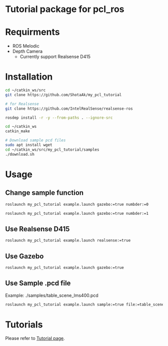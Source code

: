 # Tutorial package for pcl_ros

# Requirments

- ROS Melodic
- Depth Camera
    - Currently support Realsense D415

# Installation

```bash
cd ~/catkin_ws/src
git clone https://github.com/ShotaAk/my_pcl_tutorial

# for Realsense
git clone https://github.com/IntelRealSense/realsense-ros

rosdep install -r -y --from-paths . --ignore-src

cd ~/catkin_ws
catkin_make

# Download sample pcd files
sudo apt install wget
cd ~/catkin_ws/src/my_pcl_tutorial/samples
./download.sh
```

# Usage

## Change sample function

```bash
roslaunch my_pcl_tutorial example.launch gazebo:=true numbder:=0

roslaunch my_pcl_tutorial example.launch gazebo:=true numbder:=1
```

## Use Realsense D415

```bash
roslaunch my_pcl_tutorial example.launch realsense:=true
```

## Use Gazebo

```bash
roslaunch my_pcl_tutorial example.launch gazebo:=true
```

## Use Sample .pcd file

Example: ./samples/table_scene_lms400.pcd

```bash
roslaunch my_pcl_tutorial example.launch sample:=true file:=table_scene_lms400.pcd
```

# Tutorials

Please refer to [Tutorial page](./doc/Tutorials.md).
